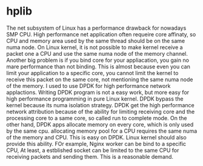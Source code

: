 # hplib
The net subsystem of Linux has a performance drawback for nowadays SMP CPU.
High performance net application often requeire core affinaty, so CPU and memory area used by the same thread should be on the same numa node.
On Linux kernel, it is not possible to make kernel receive a packet one a CPU and use the same numa node of the memory channel. Another big problem is if you bind core for your appliacation, you gain no mare performance than not binding. This is almost because even you can limit your application to a specific core, you cannot limit the kernel to receive this packet on the same core, not mentioning the same numa node of the memory.
I used to use DPDK for high performance network applactions. Writing DPDK program is not a easy work, but more easy for high performance programming in pure Linux kernel. DPDK bypass the kernel because its numa isolation strategy. DPDK get the high performance network attribution because of the ability for limiting receiving core and the processing core to a same core, so called run to complete mode. On the other hand, DPDK apps allocate memory on every core, which is only used by the same cpu. allocating memory pool for a CPU requires the same numa of the memory and CPU. This is easy on DPDK.
Linux kernel should also provide this ability. FOr example, Nginx worker can be bind to a specific CPU, At least, a estblished socket can be limited to the same CPU for receiving packets and sending them.
This is a reasonable demand.
